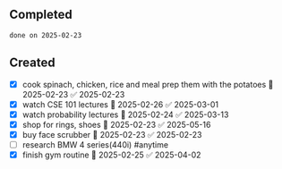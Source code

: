 
## Completed

```tasks
done on 2025-02-23
```

## Created
- [x] cook spinach, chicken, rice and meal prep them with the potatoes 📅 2025-02-23 ✅ 2025-02-23
- [x] watch CSE 101 lectures 📅 2025-02-26 ✅ 2025-03-01
- [x] watch probability lectures 📅 2025-02-24 ✅ 2025-03-13
- [x] shop for rings, shoes 📅 2025-02-23 ✅ 2025-05-16
- [x] buy face scrubber 📅 2025-02-23 ✅ 2025-02-23
- [ ] research BMW 4 series(440i) #anytime
- [x] finish gym routine 📅 2025-02-25 ✅ 2025-04-02